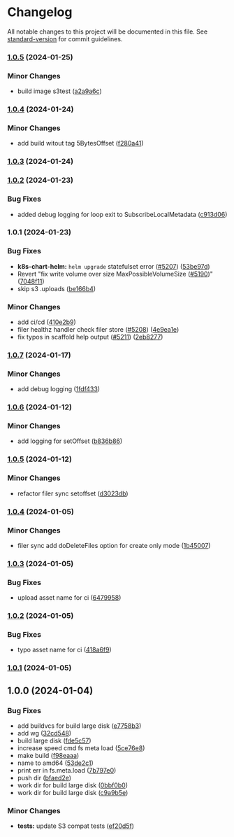 # Changelog

All notable changes to this project will be documented in this file. See [standard-version](https://github.com/conventional-changelog/standard-version) for commit guidelines.

### [1.0.5](https://gitlab.stripchat.dev/infrastructure/utils/storage/seaweedfs/compare/v1.0.4...v1.0.5) (2024-01-25)


### Minor Changes

* build image s3test ([a2a9a6c](https://gitlab.stripchat.dev/infrastructure/utils/storage/seaweedfs/commit/a2a9a6ca215031e165bb4a281160f00ceacb8ddb))

### [1.0.4](https://gitlab.stripchat.dev/infrastructure/utils/storage/seaweedfs/compare/v1.0.3...v1.0.4) (2024-01-24)


### Minor Changes

* add build witout tag 5BytesOffset ([f280a41](https://gitlab.stripchat.dev/infrastructure/utils/storage/seaweedfs/commit/f280a41dd1a87678fed075cdcf73c6287d04a4f9))

### [1.0.3](https://gitlab.stripchat.dev/infrastructure/utils/storage/seaweedfs/compare/v1.0.2...v1.0.3) (2024-01-24)

### [1.0.2](https://gitlab.stripchat.dev/infrastructure/utils/storage/seaweedfs/compare/v1.0.1...v1.0.2) (2024-01-23)


### Bug Fixes

* added debug logging for loop exit to SubscribeLocalMetadata ([c913d06](https://gitlab.stripchat.dev/infrastructure/utils/storage/seaweedfs/commit/c913d06d2c9f300d98605b8e53e45b21431cd211))

### 1.0.1 (2024-01-23)


### Bug Fixes

* **k8s-chart-helm:** `helm upgrade` statefulset error ([#5207](https://gitlab.stripchat.dev/infrastructure/utils/storage/seaweedfs/issues/5207)) ([53be97d](https://gitlab.stripchat.dev/infrastructure/utils/storage/seaweedfs/commit/53be97d5bea8b44db40077c62af5e224e21be3ee))
* Revert "fix write volume over size MaxPossibleVolumeSize ([#5190](https://gitlab.stripchat.dev/infrastructure/utils/storage/seaweedfs/issues/5190))" ([7048f11](https://gitlab.stripchat.dev/infrastructure/utils/storage/seaweedfs/commit/7048f110b3e4226a88ccdf8d7eb96ecf231fdd03))
* skip s3 .uploads ([be166b4](https://gitlab.stripchat.dev/infrastructure/utils/storage/seaweedfs/commit/be166b434f002dba684e8e3630a1e87fdb6a96db))


### Minor Changes

* add ci/cd ([410e2b9](https://gitlab.stripchat.dev/infrastructure/utils/storage/seaweedfs/commit/410e2b9827464fd64d6254de78d06ad7211b7514))
* filer healthz handler check filer store ([#5208](https://gitlab.stripchat.dev/infrastructure/utils/storage/seaweedfs/issues/5208)) ([4e9ea1e](https://gitlab.stripchat.dev/infrastructure/utils/storage/seaweedfs/commit/4e9ea1e628a4d2105a758d12673efdeebe43ebaa))
* fix typos in scaffold help output ([#5211](https://gitlab.stripchat.dev/infrastructure/utils/storage/seaweedfs/issues/5211)) ([2eb8277](https://gitlab.stripchat.dev/infrastructure/utils/storage/seaweedfs/commit/2eb82778bc85474ef71e5c923780dd141c12856f))

### [1.0.7](https://gitlab.stripchat.dev/infrastructure/utils/storage/seaweedfs/compare/v1.0.6...v1.0.7) (2024-01-17)


### Minor Changes

* add debug logging ([1fdf433](https://gitlab.stripchat.dev/infrastructure/utils/storage/seaweedfs/commit/1fdf433e5b0e38df768a71ca5c31472a87b13f9c))

### [1.0.6](https://gitlab.stripchat.dev/infrastructure/utils/storage/seaweedfs/compare/v1.0.5...v1.0.6) (2024-01-12)


### Minor Changes

* add logging for setOffset ([b836b86](https://gitlab.stripchat.dev/infrastructure/utils/storage/seaweedfs/commit/b836b86cd1ef40c5a1f5a05b415071c499b017d0))

### [1.0.5](https://gitlab.stripchat.dev/infrastructure/utils/storage/seaweedfs/compare/v1.0.4...v1.0.5) (2024-01-12)


### Minor Changes

* refactor filer sync setoffset ([d3023db](https://gitlab.stripchat.dev/infrastructure/utils/storage/seaweedfs/commit/d3023dbaa6eb131d3078d6c360db0c028096d812))

### [1.0.4](https://gitlab.stripchat.dev/infrastructure/utils/storage/seaweedfs/compare/v1.0.3...v1.0.4) (2024-01-05)


### Minor Changes

* filer sync add doDeleteFiles option for create only mode ([1b45007](https://gitlab.stripchat.dev/infrastructure/utils/storage/seaweedfs/commit/1b45007f51c02ba2b756126b7c719fe2cd8cc63b))

### [1.0.3](https://gitlab.stripchat.dev/infrastructure/utils/storage/seaweedfs/compare/v1.0.2...v1.0.3) (2024-01-05)


### Bug Fixes

* upload asset name for ci ([6479958](https://gitlab.stripchat.dev/infrastructure/utils/storage/seaweedfs/commit/647995893efeddbbe15d934b490e2729c69a6de4))

### [1.0.2](https://gitlab.stripchat.dev/infrastructure/utils/storage/seaweedfs/compare/v1.0.1...v1.0.2) (2024-01-05)


### Bug Fixes

* typo asset name for ci ([418a6f9](https://gitlab.stripchat.dev/infrastructure/utils/storage/seaweedfs/commit/418a6f9c3f59b751976eff46e27008740ea7da98))

### [1.0.1](https://gitlab.stripchat.dev/infrastructure/utils/storage/seaweedfs/compare/v1.0.0...v1.0.1) (2024-01-05)

## 1.0.0 (2024-01-04)


### Bug Fixes

* add buildvcs for build large disk ([e7758b3](https://gitlab.stripchat.dev/infrastructure/utils/storage/seaweedfs/commit/e7758b362ab33b7fa4c3c14b18a630ceff821795))
* add wg ([32cd548](https://gitlab.stripchat.dev/infrastructure/utils/storage/seaweedfs/commit/32cd548e9d63a7f13688085a2eff9b054aec95f2))
* build large disk ([fde5c57](https://gitlab.stripchat.dev/infrastructure/utils/storage/seaweedfs/commit/fde5c571732cacf6dfc4d9f524fc403d276cb04d))
* increase speed cmd fs meta load ([5ce76e8](https://gitlab.stripchat.dev/infrastructure/utils/storage/seaweedfs/commit/5ce76e8152d5583a13e92de4ec4ce98061e8a1bd))
* make build ([f98eaaa](https://gitlab.stripchat.dev/infrastructure/utils/storage/seaweedfs/commit/f98eaaac006a33c9d0914d9a71d0090f956e991d))
* name to amd64 ([53de2c1](https://gitlab.stripchat.dev/infrastructure/utils/storage/seaweedfs/commit/53de2c125bfc221aa1a1e9722283639998c8c88a))
* print err in fs.meta.load ([7b797e0](https://gitlab.stripchat.dev/infrastructure/utils/storage/seaweedfs/commit/7b797e047a56aafe2697227da9252f185684028e))
* push dir ([bfaed2e](https://gitlab.stripchat.dev/infrastructure/utils/storage/seaweedfs/commit/bfaed2e62d69502769d3f65206bf6eaabcc4b1f0))
* work dir for build large disk ([0bbf0b0](https://gitlab.stripchat.dev/infrastructure/utils/storage/seaweedfs/commit/0bbf0b07645206fa41a8db368dbeb71daae378ee))
* work dir for build large disk ([c9a9b5e](https://gitlab.stripchat.dev/infrastructure/utils/storage/seaweedfs/commit/c9a9b5e60d8a5a834d403840b5039a93c110861e))


### Minor Changes

* **tests:** update S3 compat tests ([ef20d5f](https://gitlab.stripchat.dev/infrastructure/utils/storage/seaweedfs/commit/ef20d5fc635f033d05eb6e116064e260160ffeba))
